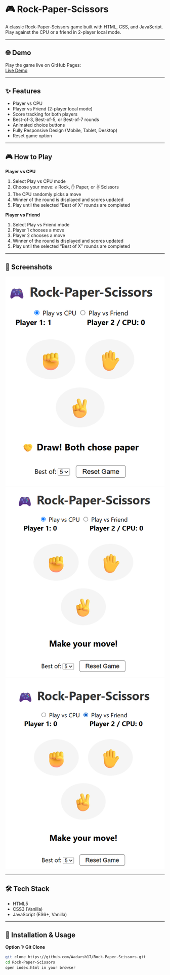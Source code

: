 # 🎮 Rock-Paper-Scissors

A classic Rock-Paper-Scissors game built with HTML, CSS, and JavaScript. Play against the CPU or a friend in 2-player local mode.

---

## 🌐 Demo
Play the game live on GitHub Pages:  
[Live Demo](https://Aadarsh17.github.io/Rock-Paper-Scissors/)

---

## ✨ Features
- Player vs CPU  
- Player vs Friend (2-player local mode)  
- Score tracking for both players  
- Best-of-3, Best-of-5, or Best-of-7 rounds  
- Animated choice buttons  
- Fully Responsive Design (Mobile, Tablet, Desktop)  
- Reset game option  

---

## 🎮 How to Play

**Player vs CPU**  
1. Select Play vs CPU mode  
2. Choose your move: ✊ Rock, ✋ Paper, or ✌️ Scissors  
3. The CPU randomly picks a move  
4. Winner of the round is displayed and scores updated  
5. Play until the selected “Best of X” rounds are completed  

**Player vs Friend**  
1. Select Play vs Friend mode  
2. Player 1 chooses a move  
3. Player 2 chooses a move  
4. Winner of the round is displayed and scores updated  
5. Play until the selected “Best of X” rounds are completed  

---

## 📸 Screenshots
![Main Menu](screenshots/main-menu.png)  
![Gameplay vs CPU](screenshots/gameplay-cpu.png)  
![Gameplay vs Friend](screenshots/gameplay-friend.png)  

---

## 🛠 Tech Stack
- HTML5  
- CSS3 (Vanilla)  
- JavaScript (ES6+, Vanilla)  

---

## 💾 Installation & Usage

**Option 1: Git Clone**
```bash
git clone https://github.com/Aadarsh17/Rock-Paper-Scissors.git
cd Rock-Paper-Scissors
open index.html in your browser

